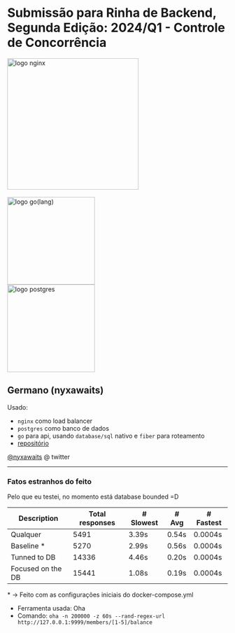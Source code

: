 # Submissão para Rinha de Backend, Segunda Edição: 2024/Q1 - Controle de Concorrência

<img src="https://upload.wikimedia.org/wikipedia/commons/c/c5/Nginx_logo.svg" alt="logo nginx" width="300" height="auto">
<br />
<br />
<img src="https://upload.wikimedia.org/wikipedia/commons/0/05/Go_Logo_Blue.svg" alt="logo go(lang)" width="200" height="auto">
<br/>
<img src="https://brandlogos.net/wp-content/uploads/2021/11/postgresql-logo.png" alt="logo postgres" width="200" height="auto">

## Germano (nyxawaits)

Usado:

- `nginx` como load balancer
- `postgres` como banco de dados
- `go` para api, usando `database/sql` nativo e `fiber` para roteamento
- [repositório](https://github.com/STNeto1/rinha-de-banco)

[@nyxawaits](https://twitter.com/nyxawaits) @ twitter

---

### Fatos estranhos do feito

Pelo que eu testei, no momento está database bounded =D

| Description       | Total responses | # Slowest | # Avg | # Fastest |
| ----------------- | --------------- | --------- | ----- | --------- |
| Qualquer          | 5491            | 3.39s     | 0.54s | 0.0004s   |
| Baseline \*       | 5270            | 2.99s     | 0.56s | 0.0004s   |
| Tunned to DB      | 14336           | 4.46s     | 0.20s | 0.0004s   |
| Focused on the DB | 15441           | 1.08s     | 0.19s | 0.0004s   |

\* -> Feito com as configurações iniciais do docker-compose.yml

- Ferramenta usada: Oha
- Comando: `oha -n 200000 -z 60s --rand-regex-url  http://127.0.0.1:9999/members/[1-5]/balance`
